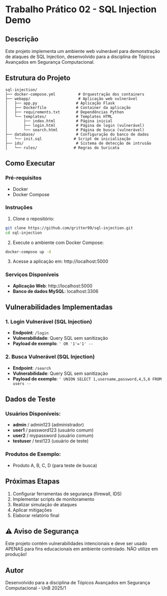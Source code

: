 # Trabalho Prático 02 - SQL Injection Demo

## Descrição

Este projeto implementa um ambiente web vulnerável para demonstração de ataques de SQL Injection, desenvolvido para a disciplina de Tópicos Avançados em Segurança Computacional.

## Estrutura do Projeto

```
sql-injection/
├── docker-compose.yml          # Orquestração dos containers
├── webapp/                     # Aplicação web vulnerável
│   ├── app.py                 # Aplicação Flask
│   ├── Dockerfile             # Container da aplicação
│   ├── requirements.txt       # Dependências Python
│   └── templates/             # Templates HTML
│       ├── index.html         # Página inicial
│       ├── login.html         # Página de login (vulnerável)
│       └── search.html        # Página de busca (vulnerável)
├── database/                  # Configuração do banco de dados
│   └── init.sql              # Script de inicialização
├── ids/                       # Sistema de detecção de intrusão
│   └── rules/                # Regras do Suricata
```

## Como Executar

### Pré-requisitos

- Docker
- Docker Compose

### Instruções

1. Clone o repositório:
```bash
git clone https://github.com/gritter99/sql-injection.git
cd sql-injection
```

2. Execute o ambiente com Docker Compose:
```bash
docker-compose up -d
```

3. Acesse a aplicação em: http://localhost:5000

### Serviços Disponíveis

- **Aplicação Web**: http://localhost:5000
- **Banco de dados MySQL**: localhost:3306

## Vulnerabilidades Implementadas

### 1. Login Vulnerável (SQL Injection)
- **Endpoint**: `/login`
- **Vulnerabilidade**: Query SQL sem sanitização
- **Payload de exemplo**: `' OR '1'='1' --`

### 2. Busca Vulnerável (SQL Injection)
- **Endpoint**: `/search`
- **Vulnerabilidade**: Query SQL sem sanitização
- **Payload de exemplo**: `' UNION SELECT 1,username,password,4,5,6 FROM users --`

## Dados de Teste

### Usuários Disponíveis:
- **admin** / admin123 (administrador)
- **user1** / password123 (usuário comum)
- **user2** / mypassword (usuário comum)
- **testuser** / test123 (usuário de teste)

### Produtos de Exemplo:
- Produto A, B, C, D (para teste de busca)

## Próximas Etapas

1. Configurar ferramentas de segurança (firewall, IDS)
2. Implementar scripts de monitoramento
3. Realizar simulação de ataques
4. Aplicar mitigações
5. Elaborar relatório final

## ⚠️ Aviso de Segurança

Este projeto contém vulnerabilidades intencionais e deve ser usado APENAS para fins educacionais em ambiente controlado. NÃO utilize em produção!

## Autor

Desenvolvido para a disciplina de Tópicos Avançados em Segurança Computacional - UnB 2025/1
